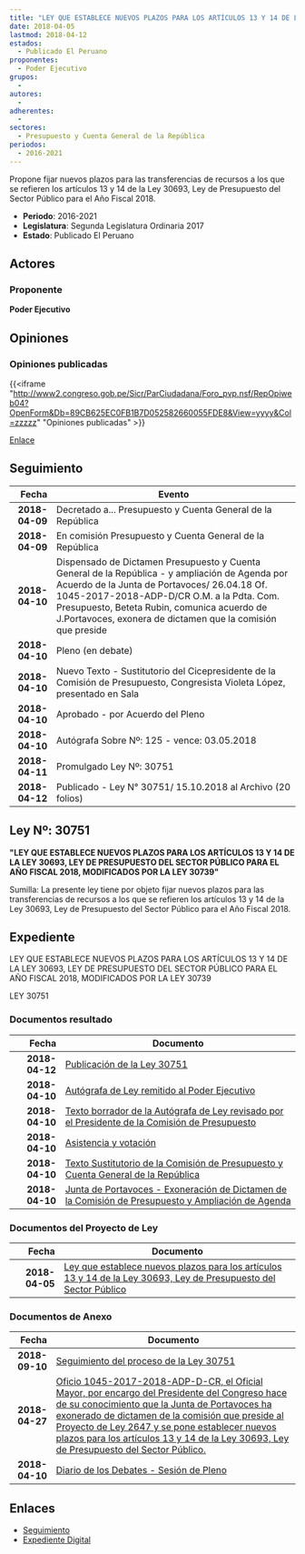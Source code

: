 ```yaml
---
title: "LEY QUE ESTABLECE NUEVOS PLAZOS PARA LOS ARTÍCULOS 13 Y 14 DE LA LEY 30693, LEY DE PRESUPUESTO DEL SECTOR PÚBLICO PARA EL AÑO FISCAL 2018, MODIFICADO POR LEY 30739"
date: 2018-04-05
lastmod: 2018-04-12
estados: 
  - Publicado El Peruano
proponentes: 
  - Poder Ejecutivo
grupos: 
  - 
autores: 
  - 
adherentes: 
  - 
sectores: 
  - Presupuesto y Cuenta General de la República
periodos: 
  - 2016-2021
---
```


Propone fijar nuevos plazos para las transferencias de recursos a los que se refieren los artículos 13 y 14 de la Ley 30693, Ley de Presupuesto del Sector Público para el Año Fiscal 2018.

- **Periodo**: 2016-2021
- **Legislatura**: Segunda Legislatura Ordinaria 2017
- **Estado**: Publicado El Peruano

## Actores

### Proponente

**Poder Ejecutivo**


## Opiniones

### Opiniones publicadas

{{<iframe "http://www2.congreso.gob.pe/Sicr/ParCiudadana/Foro_pvp.nsf/RepOpiweb04?OpenForm&Db=89CB625EC0FB1B7D052582660055FDE8&View=yyyy&Col=zzzzz" "Opiniones publicadas" >}}

[Enlace](http://www2.congreso.gob.pe/Sicr/ParCiudadana/Foro_pvp.nsf/RepOpiweb04?OpenForm&Db=89CB625EC0FB1B7D052582660055FDE8&View=yyyy&Col=zzzzz)

## Seguimiento

| Fecha | Evento |
|------:|--------|
| **2018-04-09** | Decretado a... Presupuesto y Cuenta General de la República|
| **2018-04-09** | En comisión Presupuesto y Cuenta General de la República|
| **2018-04-10** | Dispensado de Dictamen Presupuesto y Cuenta General de la República - y ampliación de Agenda por Acuerdo de la Junta de Portavoces/ 26.04.18 Of. 1045-2017-2018-ADP-D/CR O.M. a la Pdta. Com. Presupuesto, Beteta Rubin, comunica acuerdo de J.Portavoces, exonera de dictamen que la comisión que preside|
| **2018-04-10** | Pleno (en debate)|
| **2018-04-10** | Nuevo Texto - Sustitutorio del Cicepresidente de la Comisión de Presupuesto, Congresista Violeta López, presentado en Sala|
| **2018-04-10** | Aprobado - por Acuerdo del Pleno|
| **2018-04-10** | Autógrafa Sobre Nº: 125 - vence: 03.05.2018|
| **2018-04-11** | Promulgado Ley Nº: 30751|
| **2018-04-12** | Publicado - Ley N° 30751/ 15.10.2018 al Archivo (20 folios)|

## Ley Nº: 30751

**"LEY QUE ESTABLECE NUEVOS PLAZOS PARA LOS ARTÍCULOS 13 Y 14 DE LA LEY 30693, LEY DE PRESUPUESTO DEL SECTOR PÚBLICO PARA EL AÑO FISCAL 2018, MODIFICADOS POR LA LEY 30739"**

Sumilla: La presente ley tiene por objeto fijar nuevos plazos para las transferencias de recursos a los que se refieren los artículos 13 y 14 de la Ley 30693, Ley de Presupuesto del Sector Público para el Año Fiscal 2018.


## Expediente

LEY QUE ESTABLECE NUEVOS PLAZOS PARA LOS ARTÍCULOS 13 Y 14 DE LA LEY 30693, LEY DE PRESUPUESTO DEL SECTOR PÚBLICO PARA EL AÑO FISCAL 2018, MODIFICADOS POR LA LEY 30739

LEY 30751


### Documentos resultado

| Fecha | Documento |
|------:|--------|
| **2018-04-12** | [Publicación de la Ley 30751](http://www.leyes.congreso.gob.pe/Documentos/2016_2021/ADLP/Normas_Legales/30751-LEY.pdf) |
| **2018-04-10** | [Autógrafa de Ley remitido al Poder Ejecutivo](http://www.leyes.congreso.gob.pe/Documentos/2016_2021/ADLP/Texto_Aprobado/AU0264720180410.pdf) |
| **2018-04-10** | [Texto borrador de la Autógrafa de Ley revisado por el Presidente de la Comisión de Presupuesto](http://www.leyes.congreso.gob.pe/Documentos/2016_2021/Asistencia_y_Votacion/Proyectos_de_Ley/AV0264720180410.pdf) |
| **2018-04-10** | [Asistencia y votación](http://www.leyes.congreso.gob.pe/Documentos/2016_2021/Asistencia_y_Votacion/Proyectos_de_Ley/AV0264720180410.pdf) |
| **2018-04-10** | [Texto Sustitutorio de la Comisión de Presupuesto y Cuenta General de la República](http://www.leyes.congreso.gob.pe/Documentos/2016_2021/Texto_Sustitutorio/Proyectos_de_Ley/TS0264720180410.pdf) |
| **2018-04-10** | [Junta de Portavoces - Exoneración de Dictamen de la Comisión de Presupuesto y Ampliación de Agenda](http://www.leyes.congreso.gob.pe/Documentos/2016_2021/Acuerdos/Junta_Portavoces/AJP0264720180410.pdf) |

### Documentos del Proyecto de Ley

| Fecha | Documento |
|------:|--------|
| **2018-04-05** | [Ley que establece nuevos plazos para los artículos 13 y 14 de la Ley 30693, Ley de Presupuesto del Sector Público](http://www.leyes.congreso.gob.pe/Documentos/2016_2021/Proyectos_de_Ley_y_de_Resoluciones_Legislativas/PL0264720180405..pdf) |

### Documentos de Anexo

| Fecha | Documento |
|------:|--------|
| **2018-09-10** | [Seguimiento del proceso de la Ley 30751](http://www.leyes.congreso.gob.pe/Documentos/2016_2021/Seguimiento_de_Proyectos_de_Ley/02647PL20180910.PDF) |
| **2018-04-27** | [Oficio 1045-2017-2018-ADP-D-CR, el Oficial Mayor, por encargo del Presidente del Congreso hace de su conocimiento que la Junta de Portavoces ha exonerado de dictamen de la comisión que preside al Proyecto de Ley 2647 y se pone establecer nuevos plazos para los artículos 13 y 14 de la Ley 30693, Ley de Presupuesto del Sector Público.](http://www.leyes.congreso.gob.pe/Documentos/2016_2021/Oficios/Oficialia_Mayor/OFICIO-1045-2017-2018-ADP-D-CR.PDF) |
| **2018-04-10** | [Diario de los Debates - Sesión de Pleno](http://www.leyes.congreso.gob.pe/Documentos/2016_2021/ADLP/Diario_Debates/30751-TDD.pdf) |

## Enlaces 

- [Seguimiento](http://www2.congreso.gob.pe/Sicr/TraDocEstProc/CLProLey2016.nsf/f7fff46988ca05b1052578e100829cc7/91825d49851a7b750525826600557264?OpenDocument)
- [Expediente Digital](http://www2.congreso.gob.pe/Sicr/TraDocEstProc/CLProLey2016.nsf/f7fff46988ca05b1052578e100829cc7/91825d49851a7b750525826600557264?OpenDocument&Click=05257FB7005EB655.eb71d0cf91d8294e05256cdf006b5706/$Body/0.1C6C)
